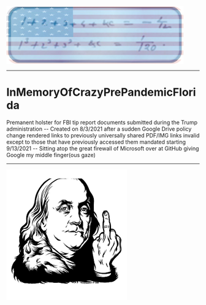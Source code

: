 <img src="https://raw.githubusercontent.com/maxieds/InMemoryOfCrazyPrePandemicFlorida/main/CompendiaOfPandemicRelatedImages/VP-Ramanujan-83516668_632666290880160_2747802574265516032_n.png?token=AFJDROAVQAWNQ3KMOI3VUATBW23NA" />

<hr/>

# InMemoryOfCrazyPrePandemicFlorida
Premanent holster for FBI tip report documents submitted during the Trump administration -- Created on 8/3/2021 after a sudden Google Drive policy change rendered links to previously universally shared PDF/IMG links invalid except to those that have previously accessed them mandated starting 9/13/2021 -- Sitting atop the great firewall of Microsoft over at GitHub giving Google my middle finger(ous gaze)

<hr/>

<img src="https://raw.githubusercontent.com/maxieds/InMemoryOfCrazyPrePandemicFlorida/main/CompendiaOfPandemicRelatedImages/olben.jpg?token=AFJDROERREODUCMNIBPSRA3BW24JA" width="314" />
